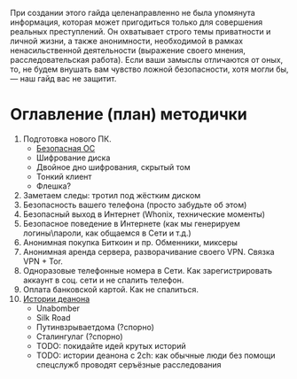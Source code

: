 При создании этого гайда целенаправленно не была упомянута информация, которая может пригодиться только для совершения реальных преступлений. Он охватывает строго темы приватности и личной жизни, а также анонимности, необходимой в рамках ненасильственной деятельности (выражение своего мнения, расследовательская работа). 
Если ваши замыслы отличаются от оных, то, не будем внушать вам чувство ложной безопасности, хотя могли бы, — наш гайд вас не защитит.

# Оглавление (план) методички

1. Подготовка нового ПК. 
    * [Безопасная ОС](os.md)
    * Шифрование диска
    * Двойное дно шифрования, скрытый том
    * Тонкий клиент
    * Флешка?
1. Заметаем следы: тротил под жёстким диском
1. Безопасность вашего телефона (просто забудьте об этом)
1. Безопасный выход в Интернет (Whonix, технические моменты)
1. Безопасное поведение в Интернете (как мы генерируем логины\пароли, как общаемся в Сети и т.д.) 
1. Анонимная покупка Биткоин и пр. Обменники, миксеры
1. Анонимная аренда сервера, разворачивание своего VPN. Связка VPN + Tor. 
1. Одноразовые телефонные номера в Сети. Как зарегистрировать аккаунт в соц. сети и не спалить телефон.
1. Оплата банковской картой. Как не спалиться.
1. [Истории деанона](histories.md)
    * Unabomber
    * Silk Road
    * Путинвзрываетдома (?спорно)
    * Сталингулаг (?спорно)
    * TODO: покидайте идей крутых историй
    * TODO: истории деанона с 2ch: как обычные люди без помощи спецслужб проводят серъёзные расследования
